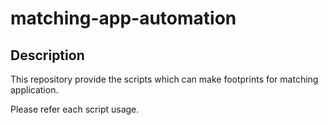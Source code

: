 # matching-app-automation

## Description

This repository provide the scripts which can make footprints for matching application.

Please refer each script usage.
